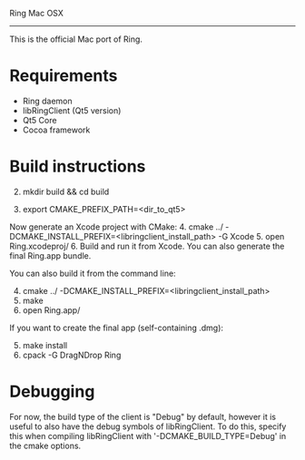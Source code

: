 Ring Mac OSX
**********

This is the official Mac port of Ring.

Requirements
=============

- Ring daemon
- libRingClient (Qt5 version)
- Qt5 Core
- Cocoa framework

Build instructions
==================

2. mkdir build && cd build

3. export CMAKE_PREFIX_PATH=<dir_to_qt5>

Now generate an Xcode project with CMake:
4. cmake ../ -DCMAKE_INSTALL_PREFIX=<libringclient_install_path> -G Xcode
5. open Ring.xcodeproj/
6. Build and run it from Xcode. You can also generate the final Ring.app bundle.

You can also build it from the command line:

4. cmake ../ -DCMAKE_INSTALL_PREFIX=<libringclient_install_path>
5. make
6. open Ring.app/

If you want to create the final app (self-containing .dmg):

5. make install
6. cpack -G DragNDrop Ring


Debugging
==================

For now, the build type of the client is "Debug" by default, however it is
useful to also have the debug symbols of libRingClient. To do this, specify this
when compiling libRingClient with '-DCMAKE_BUILD_TYPE=Debug' in the cmake
options.
